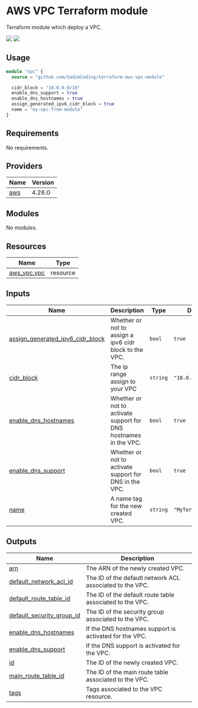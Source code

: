 # AWS VPC Terraform module
Terraform module which deploy a VPC.

<img src="https://img.shields.io/badge/aws-4.26.0-orange"> <img src="https://img.shields.io/badge/terraform-0.13-blueviolet">


## Usage
```tf
module "vpc" {
  source = "github.com/VadimCoding/terraform-aws-vpc-module"

  cidr_block = "10.0.0.0/16"
  enable_dns_support = true
  enable_dns_hostnames = true
  assign_generated_ipv6_cidr_block = true
  name = "my-vpc-from-module"
}
```

<!-- BEGIN_TF_DOCS -->
## Requirements

No requirements.

## Providers

| Name | Version |
|------|---------|
| <a name="provider_aws"></a> [aws](#provider\_aws) |  4.26.0 |

## Modules

No modules.

## Resources

| Name | Type |
|------|------|
| [aws_vpc.vpc](https://registry.terraform.io/providers/hashicorp/aws/latest/docs/resources/vpc) | resource |

## Inputs

| Name | Description | Type | Default | Required |
|------|-------------|------|---------|:--------:|
| <a name="input_assign_generated_ipv6_cidr_block"></a> [assign\_generated\_ipv6\_cidr\_block](#input\_assign\_generated\_ipv6\_cidr\_block) | Whether or not to assign a ipv6 cidr block to the VPC. | `bool` | `true` | no |
| <a name="input_cidr_block"></a> [cidr\_block](#input\_cidr\_block) | The ip range assign to your VPC | `string` | `"10.0.0.0/16"` | no |
| <a name="input_enable_dns_hostnames"></a> [enable\_dns\_hostnames](#input\_enable\_dns\_hostnames) | Whether or not to activate support for DNS hostnames in the VPC. | `bool` | `true` | no |
| <a name="input_enable_dns_support"></a> [enable\_dns\_support](#input\_enable\_dns\_support) | Whether or not to activate support for DNS in the VPC. | `bool` | `true` | no |
| <a name="input_name"></a> [name](#input\_name) | A name tag for the new created VPC. | `string` | `"MyTerraformVPC"` | no |

## Outputs

| Name | Description |
|------|-------------|
| <a name="output_arn"></a> [arn](#output\_arn) | The ARN of the newly created VPC. |
| <a name="output_default_network_acl_id"></a> [default\_network\_acl\_id](#output\_default\_network\_acl\_id) | The ID of the defautl network ACL associated to the VPC. |
| <a name="output_default_route_table_id"></a> [default\_route\_table\_id](#output\_default\_route\_table\_id) | The ID of the default route table associated to the VPC. |
| <a name="output_default_security_group_id "></a> [default\_security\_group\_id ](#output\_default\_security\_group\_id ) | The ID of the security group associated to the VPC. |
| <a name="output_enable_dns_hostnames"></a> [enable\_dns\_hostnames](#output\_enable\_dns\_hostnames) | If the DNS hostnames support is activated for the VPC. |
| <a name="output_enable_dns_support"></a> [enable\_dns\_support](#output\_enable\_dns\_support) | If the DNS support is activated for the VPC. |
| <a name="output_id"></a> [id](#output\_id) | The ID of the newly created VPC. |
| <a name="output_main_route_table_id"></a> [main\_route\_table\_id](#output\_main\_route\_table\_id) | The ID of the main route table associated to the VPC. |
| <a name="output_tags"></a> [tags](#output\_tags) | Tags associated to the VPC resource. |
<!-- END_TF_DOCS -->
